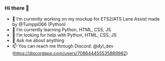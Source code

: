 ### Hi there 👋

- 🔭 I’m currently working on my mockup for ETS2/ATS Lane Assist made by @Tumppi066 (Python)
- 🌱 I’m currently learning Python, HTML, CSS, JS
- 🤔 I’m looking for help with Python, HTML, CSS, JS
- 💬 Ask me about anything 
- 📫 You can reach me through Discord: @dyl_dev (https://discordapp.com/users/708644455535869982)
